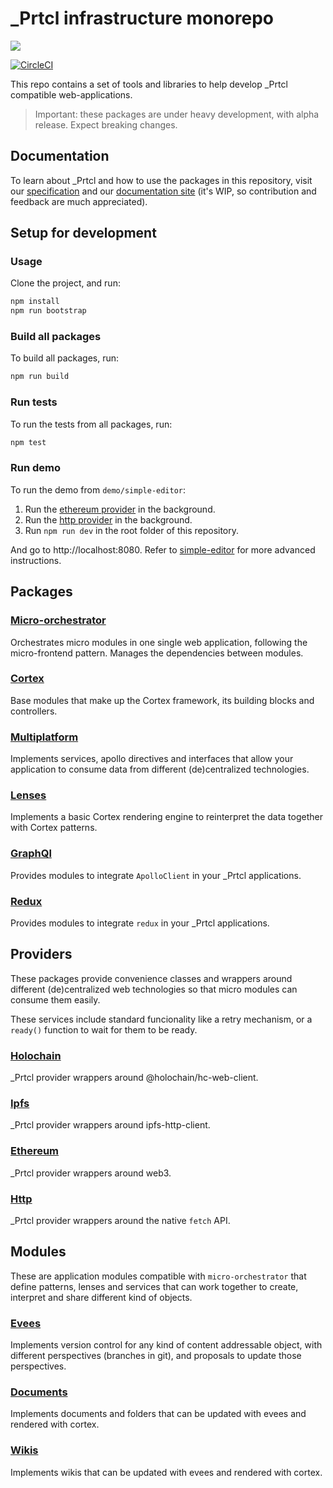 # \_Prtcl infrastructure monorepo

[![](https://img.shields.io/npm/v/@uprtcl/micro-orchestrator)](https://www.npmjs.com/package/@uprtcl/micro-orchestrator)

[![CircleCI](https://circleci.com/gh/uprtcl/js-uprtcl/tree/develop.svg?style=shield)](https://circleci.com/gh/uprtcl/js-uprtcl/tree/develop)

This repo contains a set of tools and libraries to help develop \_Prtcl compatible web-applications.

> Important: these packages are under heavy development, with alpha release. Expect breaking changes.

## Documentation

To learn about \_Prtcl and how to use the packages in this repository, visit our [specification](https://github.com/uprtcl/spec) and our [documentation site](https://uprtcl.github.io/js-uprtcl) (it's WIP, so contribution and feedback are much appreciated).

## Setup for development

### Usage

Clone the project, and run:

```bash
npm install
npm run bootstrap
```

### Build all packages

To build all packages, run:

```bash
npm run build
```

### Run tests

To run the tests from all packages, run:

```bash
npm test
```

### Run demo

To run the demo from `demo/simple-editor`:

1. Run the [ethereum provider](https://github.com/uprtcl/eth-uprtcl) in the background.
2. Run the [http provider](https://github.com/uprtcl/js-uprtcl-server) in the background.
3. Run `npm run dev` in the root folder of this repository.

And go to http://localhost:8080. Refer to [simple-editor](https://github.com/uprtcl/js-uprtcl/tree/develop/demos/simple-editor) for more advanced instructions.

## Packages

### [Micro-orchestrator](https://github.com/uprtcl/js-uprtcl/tree/master/packages/micro-orchestrator)

Orchestrates micro modules in one single web application, following the micro-frontend pattern. Manages the dependencies between modules.

### [Cortex](https://github.com/uprtcl/js-uprtcl/tree/master/packages/cortex)

Base modules that make up the Cortex framework, its building blocks and controllers.

### [Multiplatform](https://github.com/uprtcl/js-uprtcl/tree/master/packages/multiplatform)

Implements services, apollo directives and interfaces that allow your application to consume data from different (de)centralized technologies.

### [Lenses](https://github.com/uprtcl/js-uprtcl/tree/master/packages/lenses)

Implements a basic Cortex rendering engine to reinterpret the data together with Cortex patterns.

### [GraphQl](https://github.com/uprtcl/js-uprtcl/tree/master/packages/graphql)

Provides modules to integrate `ApolloClient` in your \_Prtcl applications.

### [Redux](https://github.com/uprtcl/js-uprtcl/tree/master/packages/redux)

Provides modules to integrate `redux` in your \_Prtcl applications.

## Providers

These packages provide convenience classes and wrappers around different (de)centralized web technologies so that micro modules can consume them easily.

These services include standard funcionality like a retry mechanism, or a `ready()` function to wait for them to be ready.

### [Holochain](https://github.com/uprtcl/js-uprtcl/tree/master/providers/holochain)

\_Prtcl provider wrappers around @holochain/hc-web-client.

### [Ipfs](https://github.com/uprtcl/js-uprtcl/tree/master/providers/ipfs)

\_Prtcl provider wrappers around ipfs-http-client.

### [Ethereum](https://github.com/uprtcl/js-uprtcl/tree/master/providers/ethereum)

\_Prtcl provider wrappers around web3.

### [Http](https://github.com/uprtcl/js-uprtcl/tree/master/providers/http)

\_Prtcl provider wrappers around the native `fetch` API.

## Modules

These are application modules compatible with `micro-orchestrator` that define patterns, lenses and services that can work together to create, interpret and share different kind of objects.

### [Evees](https://github.com/uprtcl/js-uprtcl/tree/master/modules/evees)

Implements version control for any kind of content addressable object, with different perspectives (branches in git), and proposals to update those perspectives.

### [Documents](https://github.com/uprtcl/js-uprtcl/tree/master/modules/documents)

Implements documents and folders that can be updated with evees and rendered with cortex.

### [Wikis](https://github.com/uprtcl/js-uprtcl/tree/master/modules/wikis)

Implements wikis that can be updated with evees and rendered with cortex.
